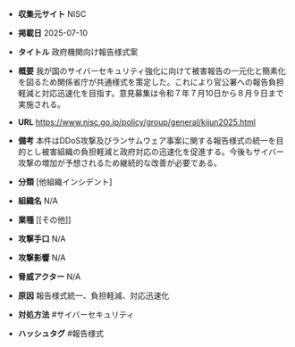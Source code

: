 - **収集元サイト**
NISC

- **掲載日**
2025-07-10

- **タイトル**
政府機関向け報告様式案

- **概要**
我が国のサイバーセキュリティ強化に向けて被害報告の一元化と簡素化を図るため関係省庁が共通様式を策定した。これにより官公署への報告負担軽減と対応迅速化を目指す。意見募集は令和７年７月10日から８月９日まで実施される。

- **URL**
https://www.nisc.go.jp/policy/group/general/kijun2025.html

- **備考**
本件はDDoS攻撃及びランサムウェア事案に関する報告様式の統一を目的とし被害組織の負担軽減と政府対応の迅速化を促進する。今後もサイバー攻撃の増加が予想されるため継続的な改善が必要である。

- **分類**
[他組織インシデント]

- **組織名**
N/A

- **業種**
[[その他]]

- **攻撃手口**
N/A

- **攻撃影響**
N/A

- **脅威アクター**
N/A

- **原因**
報告様式統一、負担軽減、対応迅速化

- **対処方法**
#サイバーセキュリティ

- **ハッシュタグ**
#報告様式
